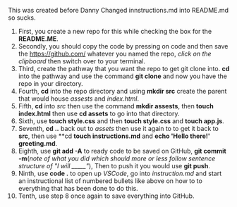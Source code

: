 This was created before Danny Changed innstructions.md into README.md so sucks.


1) First, you create a new repo for this while checking the box for the **README.ME**.
2) Secondly, you should copy the code by pressing on code and then save the https://github.com/ whatever you named the repo, *click on the clipboard* then switch over to your terminal.
3) Third, create the pathway  that you want the repo to get git clone into. **cd** into the pathway and use the command **git clone** and now you have the repo in your directory.
4) Fourth, **cd** into the repo directory and using **mkdir src** create the parent that would house *assests* and *index.html*.
5) Fifth, **cd** into *src* then use the command **mkdir assests**, then **touch index.html** then use **cd assets** to go into that directory.
6) Sixth,  use **touch style.css** and then **touch style.css** and **touch app.js**.
7) Seventh, **cd ..** back out to *assets* then use it again to to get it back to **src**, then use **cd **touch instructions.md** and **echo 'Hello there!' greeting.md**.
8) Eighth, use **git add -A** to ready code to be saved on GitHub, **git commit -m**(*note of what you did which should more or less follow sentence structure of "I will _____"*), Then to push it you would use **git push**.
9) Ninth, use **code .** to open up *VSCode*, go into *instruction.md* and start an instructional list of numbered bullets like above on how to to everything that has been done to do this.
10) Tenth, use step 8 once again to save everything into GitHub.
